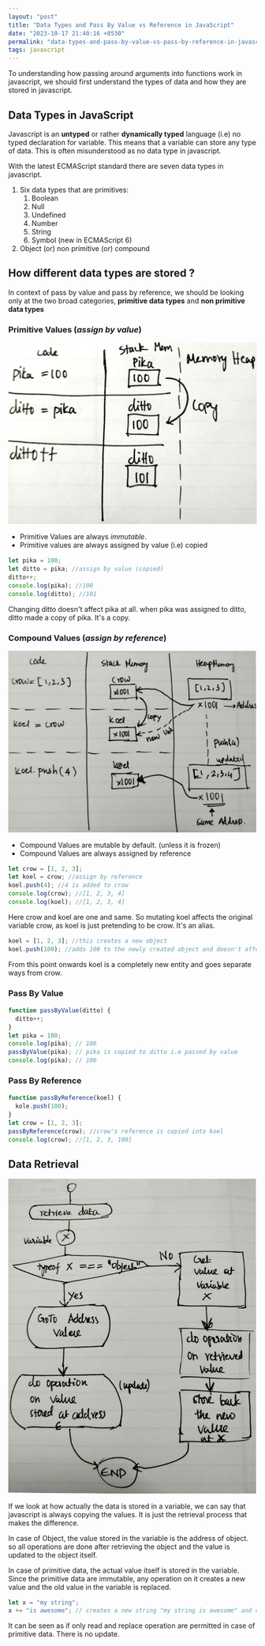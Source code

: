 ```yaml
---
layout: "post"
title: "Data Types and Pass By Value vs Reference in JavaScript"
date: "2023-10-17 21:40:16 +0530"
permalink: "data-types-and-pass-by-value-vs-pass-by-reference-in-javascript"
tags: javascript
---
```


To understanding how passing around arguments into functions work in javascript, we should first understand the types of data and how they are stored in javascript.

## Data Types in JavaScript

Javascript is an **untyped** or rather **dynamically typed** language (i.e) no typed declaration for variable. This means that a variable can store any type of data. This is often misunderstood as no data type in javascript.

With the latest ECMAScript standard there are seven data types in javascript.

1. Six data types that are primitives:
   1. Boolean
   2. Null
   3. Undefined
   4. Number
   5. String
   6. Symbol (new in ECMAScript 6)
2. Object (or) non primitive (or) compound

## How different data types are stored ?

In context of pass by value and pass by reference, we should be looking only at the two broad categories, **primitive data types** and **non primitive data types**

### Primitive Values (_assign by value_)

![Primitive Data](/assets/images/primitive-data.jpg)

- Primitive Values are always _immutable_.
- Primitive values are always assigned by value (i.e) copied

```javascript
let pika = 100;
let ditto = pika; //assign by value (copied)
ditto++;
console.log(pika); //100
console.log(ditto); //101
```

Changing ditto doesn't affect pika at all. when pika was assigned to ditto, ditto made a copy of pika. It's a copy.

### Compound Values (_assign by reference_)

![Compound Data](/assets/images/compound-data.jpg)

- Compound Values are mutable by default. (unless it is frozen)
- Compound Values are always assigned by reference

```javascript
let crow = [1, 2, 3];
let koel = crow; //assign by reference
koel.push(4); //4 is added to crow
console.log(crow); //[1, 2, 3, 4]
console.log(koel); //[1, 2, 3, 4]
```

Here crow and koel are one and same. So mutating koel affects the original variable crow, as koel is just pretending to be crow. It's an alias.

```javascript
koel = [1, 2, 3]; //this creates a new object
koel.push(100); //adds 100 to the newly created object and doesn't affect crow
```

From this point onwards koel is a completely new entity and goes separate ways from crow.

### Pass By Value

```javascript
function passByValue(ditto) {
  ditto++;
}
let pika = 100;
console.log(pika); // 100
passByValue(pika); // pika is copied to ditto i.e passed by value
console.log(pika); // 100
```

### Pass By Reference

```javascript
function passByReference(koel) {
  kole.push(100);
}
let crow = [1, 2, 3];
passByReference(crow); //crow's reference is copied into koel
console.log(crow); //[1, 2, 3, 100]
```

## Data Retrieval

![Data Retrieval](/assets/images/data-retrieval.jpg)

If we look at how actually the data is stored in a variable, we can say that javascript is always copying the values. It is just the retrieval process that makes the difference.

In case of Object, the value stored in the variable is the address of object. so all operations are done after retrieving the object and the value is updated to the object itself.

In case of primitive data, the actual value itself is stored in the variable. Since the primitive data are immutable, any operation on it creates a new value and the old value in the variable is replaced.

```javascript
let x = "my string";
x += "is awesome"; // creates a new string "my string is awesome" and old value is replaced
```

It can be seen as if only read and replace operation are permitted in case of primitive data. There is no update.